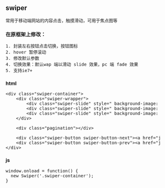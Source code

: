 ## swiper 
常用于移动端网站的内容点击，触摸滑动，可用于焦点图等

### 在原框架上修改：
<pre>
1. 封装左右按钮点击切换，按钮图标
2. hover 暂停滚动
3. 修改默认参数
4. 切换效果：默认wap 端以滑动 slide 效果，pc 端 fade 效果
5. 支持ie7+
</pre>

### html
<pre>
&lt;div class="swiper-container"&gt;
	&lt;div class="swiper-wrapper"&gt;
		&lt;div class="swiper-slide" style=" background-image: url(./slideshow/1.jpg)"&gt;&lt;/div&gt;
		&lt;div class="swiper-slide" style=" background-image: url(./slideshow/2.jpg)"&gt;&lt;/div&gt;
		&lt;div class="swiper-slide" style=" background-image: url(./slideshow/3.jpg)"&gt;&lt;/div&gt;
	&lt;/div&gt;
	
	&lt;div class="pagination"&gt;&lt;/div&gt;
	
	&lt;div class="swiper-button swiper-button-next"&gt;&lt;a href="javascript:;"&gt;&lt;span class="icon-wrap"&gt;&lt;/span&gt;&lt;/a&gt;&lt;/div&gt;
	&lt;div class="swiper-button swiper-button-prev"&gt;&lt;a href="javascript:;"&gt;&lt;span class="icon-wrap"&gt;&lt;/span&gt;&lt;/a&gt;&lt;/div&gt;
&lt;/div&gt;
</pre>

### js
<pre>
window.onload = function() {
  new Swiper('.swiper-container'); 
}
</pre>